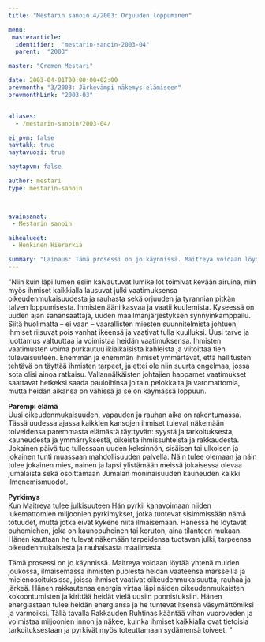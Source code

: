 ```yaml
---
title: "Mestarin sanoin 4/2003: Orjuuden loppuminen"

menu:
 masterarticle:
  identifier:  "mestarin-sanoin-2003-04"
  parent:  "2003"

master: "Cremen Mestari"

date: 2003-04-01T00:00:00+02:00
prevmonth: "3/2003: Järkevämpi näkemys elämiseen"
prevmonthLink: "2003-03"


aliases:
  - /mestarin-sanoin/2003-04/

ei_pvm: false
naytakk: true
naytavuosi: true

naytapvm: false

author: mestari
type: mestarin-sanoin



avainsanat:
 - Mestarin sanoin

aihealueet:
 - Henkinen Hierarkia

summary: "Lainaus: Tämä prosessi on jo käynnissä. Maitreya voidaan löytää yhtenä muiden joukossa, ilmaisemassa ihmisten puolesta heidän vaateensa marsseilla ja mielenosoituksissa, joissa ihmiset vaativat oikeudenmukaisuutta, rauhaa ja järkeä. Hänen rakkautensa energia virtaa läpi näiden oikeudenmukaisten kokoontumisten ja kirittää heidät vielä uusiin ponnistuksiin. "
---
```

<p>”Niin kuin läpi lumen esiin kaivautuvat lumikellot toimivat kevään airuina, niin myös ihmiset kaikkialla lausuvat julki vaatimuksensa oikeudenmukaisuudesta ja rauhasta sekä orjuuden ja tyrannian pitkän talven loppumisesta. Ihmisten ääni kasvaa ja vaatii kuulemista. Kyseessä on uuden ajan sanansaattaja, uuden maailmanjärjestyksen synnyinkamppailu. Siitä huolimatta – ei vaan – vaarallisten miesten suunnitelmista johtuen, ihmiset riisuvat pois vanhat ikeensä ja vaativat tulla kuulluksi. Uusi tarve ja luottamus valtuuttaa ja voimistaa heidän vaatimuksensa. Ihmisten vaatimusten voima purkautuu ikiaikaisista kahleista ja viitoittaa tien tulevaisuuteen. Enemmän ja enemmän ihmiset ymmärtävät, että hallitusten tehtävä on täyttää ihmisten tarpeet, ja ettei ole niin suurta ongelmaa, jossa sota olisi ainoa ratkaisu. Vallannälkäisten johtajien happamet vaatimukset saattavat hetkeksi saada pauloihinsa joitain pelokkaita ja varomattomia, mutta heidän aikansa on vähissä ja se on käymässä loppuun.</p>
<p><strong>Parempi elämä</strong><br>
Uusi oikeudenmukaisuuden, vapauden ja rauhan aika on rakentumassa. Tässä uudessa ajassa kaikkien kansojen ihmiset tulevat näkemään toiveidensa paremmasta elämästä täyttyvän: syystä ja tarkoituksesta, kauneudesta ja ymmärryksestä, oikeista ihmissuhteista ja rakkaudesta. Jokainen päivä tuo tullessaan uuden keksinnön, sisäisen tai ulkoisen ja jokainen tunti muassaan mahdollisuuden palvella. Näin tulee olemaan ja näin tulee jokainen mies, nainen ja lapsi ylistämään meissä jokaisessa olevaa jumalaista sekä osoittamaan Jumalan moninaisuuden kauneuden kaikki ilmenemismuodot.</p>
<p><strong>Pyrkimys</strong><br>
Kun Maitreya tulee julkisuuteen Hän pyrkii kanavoimaan niiden lukemattomien miljoonien pyrkimykset, jotka tuntevat sisimmissään nämä totuudet, mutta jotka eivät kykene niitä ilmaisemaan. Hänessä he löytävät puhemiehen, joka on kaunopuheinen tai koruton, aina tilanteen mukaan. Hänen kauttaan he tulevat näkemään tarpeidensa tuotavan julki, tarpeensa oikeudenmukaisesta ja rauhaisasta maailmasta.</p>
<p>Tämä prosessi on jo käynnissä. Maitreya voidaan löytää yhtenä muiden joukossa, ilmaisemassa ihmisten puolesta heidän vaateensa marsseilla ja mielenosoituksissa, joissa ihmiset vaativat oikeudenmukaisuutta, rauhaa ja järkeä. Hänen rakkautensa energia virtaa läpi näiden oikeudenmukaisten kokoontumisten ja kirittää heidät vielä uusiin ponnistuksiin. Hänen energiastaan tulee heidän energiansa ja he tuntevat itsensä väsymättömiksi ja varmoiksi. Tällä tavalla Rakkauden Ruhtinas kääntää vihan vuoroveden ja voimistaa miljoonien innon ja näkee, kuinka ihmiset kaikkialla ovat tietoisia tarkoituksestaan ja pyrkivät myös toteuttamaan sydämensä toiveet. ”</p>